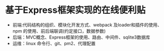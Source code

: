 # 基于Express框架实现的在线便利贴
- 前端:代码结构的组织、模块化开发方式、webpack 及loader和插件的使用、npm 的使用、前后端联调(约定接口，数据参数)
- 后端：MVC概念、Express框架的使用、路由、中间件、sqlite3数据库
- 运维：linux 命令行、git、pm2、代理配置
